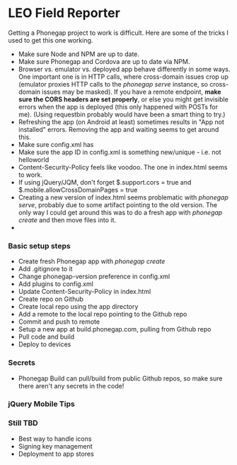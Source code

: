 # LEO Field Reporter

Getting a Phonegap project to work is difficult. Here are some of the tricks I used to get this one working.

- Make sure Node and NPM are up to date. 
- Make sure Phonegap and Cordova are up to date via NPM.
- Browser vs. emulator vs. deployed app behave differently in some ways. One important one is in HTTP calls, where cross-domain issues crop up (emulator proxies HTTP calls to the *phonegap serve* instance, so cross-domain issues may be masked). If you have a remote endpoint, **make sure the CORS headers are set properly**, or else you might get invisible errors when the app is deployed (this only happened with POSTs for me). (Using requestbin probably would have been a smart thing to try.) 
- Refreshing the app (on Android at least) sometimes results in "App not installed" errors. Removing the app and waiting seems to get around this.
- Make sure config.xml has <preference name="phonegap-version" value="cli-9.0.0" /> 
- Make sure the app ID in config.xml is something new/unique - i.e. not helloworld
- Content-Security-Policy feels like voodoo. The one in index.html seems to work.
- If using jQuery/JQM, don't forget $.support.cors = true and $.mobile.allowCrossDomainPages = true
- Creating a new version of index.html seems problematic with *phonegap serve*, probably due to some artifact pointing to the old version. The only way I could get around this was to do a fresh app with *phonegap create* and then move files into it.
- 

### Basic setup steps

- Create fresh Phonegap app with *phonegap create*
- Add .gitignore to it
- Change phonegap-version preference in config.xml
- Add plugins to config.xml
- Update Content-Security-Policy in index.html
- Create repo on Github
- Create local repo using the app directory
- Add a remote to the local repo pointing to the Github repo
- Commit and push to remote
- Setup a new app at build.phonegap.com, pulling from Github repo
- Pull code and build
- Deploy to devices

### Secrets

- Phonegap Build can pull/build from public Github repos, so make sure there aren't any secrets in the code!

### jQuery Mobile Tips


### Still TBD

- Best way to handle icons
- Signing key management
- Deployment to app stores
